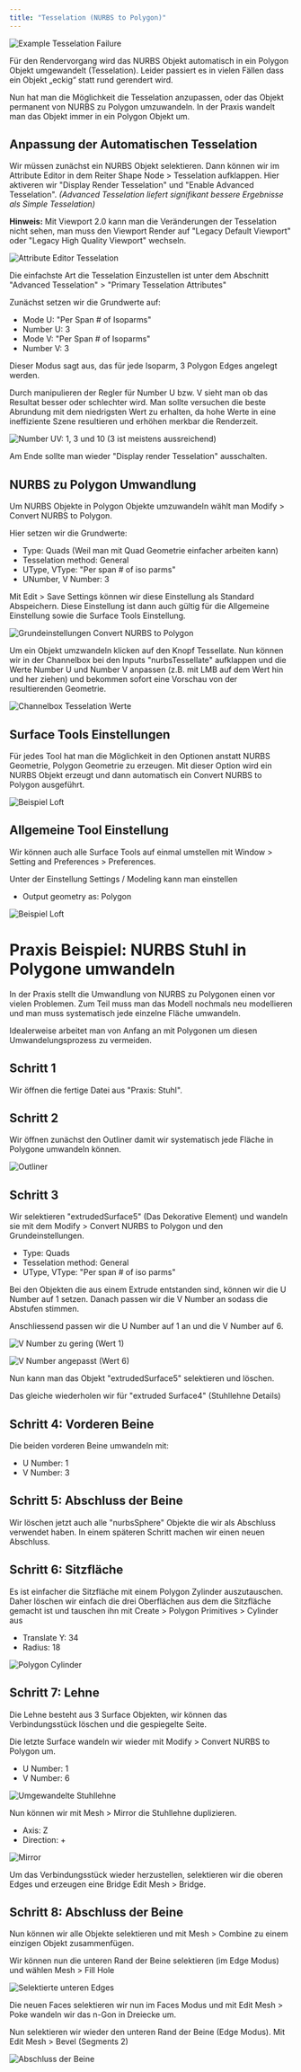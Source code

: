 ```yaml
---
title: "Tesselation (NURBS to Polygon)"
---
```


![Example Tesselation Failure](../../../assets/04a_modelling-nurbs/images/Tesselelation/Tesselation.jpg)

Für den Rendervorgang wird das NURBS Objekt automatisch in ein Polygon Objekt umgewandelt (Tesselation).
Leider passiert es in vielen Fällen dass ein Objekt „eckig“ statt rund gerendert wird.

Nun hat man die Möglichkeit die Tesselation anzupassen, oder das Objekt permanent von NURBS zu Polygon umzuwandeln.
In der Praxis wandelt man das Objekt immer in ein Polygon Objekt um.

## Anpassung der Automatischen Tesselation

Wir müssen zunächst ein NURBS Objekt selektieren. Dann können wir im Attribute Editor in dem Reiter Shape Node > Tesselation aufklappen.
Hier aktiveren wir "Display Render Tesselation" und "Enable Advanced Tesselation".
_(Advanced Tesselation liefert signifikant bessere Ergebnisse als Simple Tesselation)_

**Hinweis:** Mit Viewport 2.0 kann man die Veränderungen der Tesselation nicht sehen, man muss den Viewport Render auf "Legacy Default Viewport" oder "Legacy High Quality Viewport" wechseln.

![Attribute Editor Tesselation](../../../assets/04a_modelling-nurbs/images/Tesselelation/Tesselation01.png)

Die einfachste Art die Tesselation Einzustellen ist unter dem Abschnitt "Advanced Tesselation" > "Primary Tesselation Attributes"

Zunächst setzen wir die Grundwerte auf:

- Mode U: "Per Span # of Isoparms"
- Number U: 3
- Mode V: "Per Span # of Isoparms"
- Number V: 3

Dieser Modus sagt aus, das für jede Isoparm, 3 Polygon Edges angelegt werden.

Durch manipulieren der Regler für Number U bzw. V sieht man ob das Resultat besser oder schlechter wird.
Man sollte versuchen die beste Abrundung mit dem niedrigsten Wert zu erhalten, da hohe Werte in eine ineffiziente Szene resultieren und erhöhen merkbar die Renderzeit.

![Number UV: 1, 3 und 10 (3 ist meistens aussreichend)](../../../assets/04a_modelling-nurbs/images/Tesselelation/Tesselation03.jpeg)

Am Ende sollte man wieder "Display render Tesselation" ausschalten.

## NURBS zu Polygon Umwandlung

Um NURBS Objekte in Polygon Objekte umzuwandeln wählt man <span class="menu">Modify > Convert NURBS to Polygon</span>.

Hier setzen wir die Grundwerte:

- Type: Quads (Weil man mit Quad Geometrie einfacher arbeiten kann)
- Tesselation method: General
- UType, VType: "Per span # of iso parms"
- UNumber, V Number: 3

Mit <span class="menu">Edit > Save Settings</span> können wir diese Einstellung als Standard Abspeichern. Diese Einstellung ist dann auch gültig für die Allgemeine Einstellung sowie die Surface Tools Einstellung.

![Grundeinstellungen Convert NURBS to Polygon](../../../assets/04a_modelling-nurbs/images/Tesselelation/Tesselation04.png)

Um ein Objekt umzwandeln klicken auf den Knopf Tessellate. Nun können wir in der Channelbox bei den Inputs "nurbsTessellate" aufklappen und die Werte Number U und Number V anpassen (z.B. mit <span class="shortcut">LMB</span> auf dem Wert hin und her ziehen) und bekommen sofort eine Vorschau von der resultierenden Geometrie.

![Channelbox Tesselation Werte](../../../assets/04a_modelling-nurbs/images/Tesselelation/Tesselation05.png)

## Surface Tools Einstellungen

Für jedes Tool hat man die Möglichkeit in den Optionen anstatt NURBS Geometrie, Polygon Geometrie zu erzeugen.
Mit dieser Option wird ein NURBS Objekt erzeugt und dann automatisch ein Convert NURBS to Polygon ausgeführt.

![Beispiel Loft](../../../assets/04a_modelling-nurbs/images/Tesselelation/TesselationToolSettings.png)

## Allgemeine Tool Einstellung

Wir können auch alle Surface Tools auf einmal umstellen mit <span class="menu">Window > Setting and Preferences > Preferences</span>.

Unter der Einstellung Settings / Modeling kann man einstellen

- Output geometry as: Polygon

![Beispiel Loft](../../../assets/04a_modelling-nurbs/images/Tesselelation/TesselationGlobalSettings.png)

# Praxis Beispiel: NURBS Stuhl in Polygone umwandeln

In der Praxis stellt die Umwandlung von NURBS zu Polygonen einen vor vielen Problemen. Zum Teil muss man das Modell nochmals neu modellieren und man muss systematisch jede einzelne Fläche umwandeln.

Idealerweise arbeitet man von Anfang an mit Polygonen um diesen Umwandelungsprozess zu vermeiden.

## Schritt 1

Wir öffnen die fertige Datei aus "Praxis: Stuhl".

## Schritt 2

Wir öffnen zunächst den Outliner damit wir systematisch jede Fläche in Polygone umwandeln können.

![Outliner](../../../assets/04a_modelling-nurbs/images/Tesselelation/PraxisTesselation00.png)

## Schritt 3

Wir selektieren "extrudedSurface5" (Das Dekorative Element) und wandeln sie mit dem <span class="menu">Modify > Convert NURBS to Polygon</span> und den Grundeinstellungen.

- Type: Quads
- Tesselation method: General
- UType, VType: "Per span # of iso parms"

Bei den Objekten die aus einem Extrude entstanden sind, können wir die U Number auf 1 setzen.
Danach passen wir die V Number an sodass die Abstufen stimmen.

Anschliessend passen wir die U Number auf 1 an und die V Number auf 6.

![V Number zu gering (Wert 1)](../../../assets/04a_modelling-nurbs/images/Tesselelation/PraxisTesselation01.png)

![V Number angepasst (Wert 6)](../../../assets/04a_modelling-nurbs/images/Tesselelation/PraxisTesselation02.png)

Nun kann man das Objekt "extrudedSurface5" selektieren und löschen.

Das gleiche wiederholen wir für "extruded Surface4" (Stuhllehne Details)

## Schritt 4: Vorderen Beine

Die beiden vorderen Beine umwandeln mit:

- U Number: 1
- V Number: 3

## Schritt 5: Abschluss der Beine

Wir löschen jetzt auch alle "nurbsSphere" Objekte die wir als Abschluss verwendet haben.
In einem späteren Schritt machen wir einen neuen Abschluss.

## Schritt 6: Sitzfläche

Es ist einfacher die Sitzfläche mit einem Polygon Zylinder auszutauschen.
Daher löschen wir einfach die drei Oberflächen aus dem die Sitzfläche gemacht ist und tauschen ihn mit <span class="menu">Create > Polygon Primitives > Cylinder</span> aus

- Translate Y: 34
- Radius: 18

![Polygon Cylinder](../../../assets/04a_modelling-nurbs/images/Tesselelation/PraxisTesselation03.png)

## Schritt 7: Lehne

Die Lehne besteht aus 3 Surface Objekten, wir können das Verbindungsstück löschen und die gespiegelte Seite.

Die letzte Surface wandeln wir wieder mit <span class="menu">Modify > Convert NURBS to Polygon</span> um.

- U Number: 1
- V Number: 6

![Umgewandelte Stuhllehne](../../../assets/04a_modelling-nurbs/images/Tesselelation/PraxisTesselation04.png)

Nun können wir mit <span class="menu">Mesh > Mirror</span> die Stuhllehne duplizieren.

- Axis: Z
- Direction: +

![Mirror](../../../assets/04a_modelling-nurbs/images/Tesselelation/PraxisTesselation05.png)

Um das Verbindungsstück wieder herzustellen, selektieren wir die oberen Edges und erzeugen eine Bridge <span class="menu">Edit Mesh > Bridge</span>.

## Schritt 8: Abschluss der Beine

Nun können wir alle Objekte selektieren und mit <span class="menu">Mesh > Combine</span> zu einem einzigen Objekt zusammenfügen.

Wir können nun die unteren Rand der Beine selektieren (im Edge Modus) und wählen <span class="menu">Mesh > Fill Hole</span>

![Selektierte unteren Edges](../../../assets/04a_modelling-nurbs/images/Tesselelation/PraxisTesselation06.png)

Die neuen Faces selektieren wir nun im Faces Modus und mit <span class="menu">Edit Mesh > Poke</span> wandeln wir das n-Gon in Dreiecke um.

Nun selektieren wir wieder den unteren Rand der Beine (Edge Modus).
Mit <span class="menu">Edit Mesh > Bevel</span> (Segments 2)

![Abschluss der Beine](../../../assets/04a_modelling-nurbs/images/Tesselelation/PraxisTesselation07.png)
